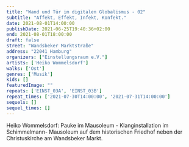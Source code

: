 ```yaml
---
title: "Wand und Tür im digitalen Globalismus - 02"
subtitle: "Affekt, Effekt, Infekt, Konfekt."
date: 2021-08-01T14:00:00
publishDate: 2021-06-25T19:40:36+02:00
end: 2021-08-01T18:00:00
draft: false
street: "Wandsbeker Marktstraße"
address: "22041 Hamburg"
organizers: ["Einstellungsraum e.V."]
artists: ['Heiko Wommelsdorf']
walks: ['Ost']
genres: ['Musik']
kids: []
featuredImage: ""
repeats: ['EINST_03A', 'EINST_03B']
repeat_times: ['2021-07-30T14:00:00', '2021-07-31T14:00:00']
sequels: []
sequel_times: []
---
```


Heiko Wommelsdorf: Pauke im Mausoleum  -  Klanginstallation im Schimmelmann- Mausoleum auf dem historischen Friedhof neben der Christuskirche am Wandsbeker Markt.